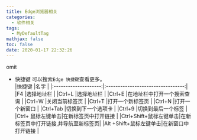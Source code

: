 ```yaml
---
title: Edge浏览器相关
categories:
  - 软件相关
tags:
  - MyDefaultTag
mathjax: false
toc: false
date: 2020-01-17 22:32:26
---
```

omit
<!--more-->

* 快捷键
可以搜索`Edge 快捷键`查看更多。  
|快捷键                 |名字                               |
|:--------------------:|:---------------------------------:|
|F4                    |选择地址栏                          |
|Ctrl+L                |选择地址栏                          |
|Ctrl+E                |在地址栏中打开一个搜索查询           |
|Ctrl+W                |关闭当前标签页                      |
|Ctrl+T                |打开一个新标签页                    |
|Ctrl+N                |打开一个新窗口                      |
|Ctrl+Tab              |切换到下一个选项卡                  |
|Ctrl+9                |切换到最后一个标签                  |
|Ctrl+      鼠标左键单击|在新标签页中打开链接                |
|Ctrl+Shift+鼠标左键单击|在新标签页中打开链接,并导航至新标签页|
|Alt +Shift+鼠标左键单击|在新窗口中打开链接                  |
